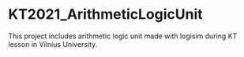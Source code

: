 # KT2021_ArithmeticLogicUnit
This project includes arithmetic logic unit made with logisim during KT lesson in Vilnius University.
